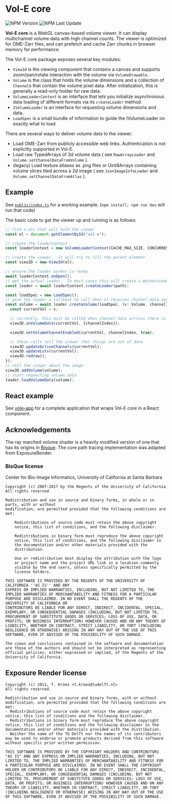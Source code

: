# Vol-E core

![NPM Version](https://img.shields.io/npm/v/%40aics%2Fvole-core)
![NPM Last Update](https://img.shields.io/npm/last-update/%40aics%2Fvole-core)

**Vol-E core** is a WebGL canvas-based volume viewer. It can display multichannel volume data with high channel counts. The viewer is optimized for OME-Zarr files, and can prefetch and cache Zarr chunks in browser memory for performance.

The Vol-E core package exposes several key modules:

- `View3d` is the viewing component that contains a canvas and supports zoom/pan/rotate interaction with the volume via `VolumeDrawable`.
- `Volume` is the class that holds the volume dimensions and a collection of `Channel`s that contain the volume pixel data. After initialization, this is generally a read-only holder for raw data.
- `VolumeLoaderContext` is an interface that lets you initialize asynchronous data loading of different formats via its `createLoader` method.
- `IVolumeLoader` is an interface for requesting volume dimensions and data.
- `LoadSpec` is a small bundle of information to guide the IVolumeLoader on exactly what to load.

There are several ways to deliver volume data to the viewer:

- Load OME-Zarr from publicly accessible web links. Authentication is not explicitly supported in Vol-E.
- Load raw TypedArrays of 3d volume data ( see `RawArrayLoader` and `Volume.setChannelDataFromVolume` ).
- (legacy) Load texture atlases as .png files or Uint8Arrays containing volume slices tiled across a 2d image ( see `JsonImageInfoLoader` and `Volume.setChannelDataFromAtlas` ).

## Example

See [`public/index.ts`](./public/index.ts) for a working example. (`npm install; npm run dev` will run that code)

The basic code to get the viewer up and running is as follows:

```javascript
// find a div that will hold the viewer
const el = document.getElementById("vol-e");

// create the loaderContext
const loaderContext = new VolumeLoaderContext(CACHE_MAX_SIZE, CONCURRENCY_LIMIT, PREFETCH_CONCURRENCY_LIMIT);

// create the viewer.  it will try to fill the parent element.
const view3D = new View3d(el);

// ensure the loader worker is ready
await loaderContext.onOpen();
// get the actual loader.  In most cases this will create a WorkerLoader that uses a OmeZarrLoader internally.
const loader = await loaderContext.createLoader(path);

const loadSpec = new LoadSpec();
// give the loader a callback to call when it receives channel data asynchronously
const volume = await loader.createVolume(loadSpec, (v: Volume, channelIndex: number) => {
  const currentVol = v;

  // currently, this must be called when channel data arrives (here in this callback)
  view3D.onVolumeData(currentVol, [channelIndex]);

  view3D.setVolumeChannelEnabled(currentVol, channelIndex, true);

  // these calls tell the viewer that things are out of date
  view3D.updateActiveChannels(currentVol);
  view3D.updateLuts(currentVol);
  view3D.redraw();
});
// tell the viewer about the image
view3D.addVolume(volume);
// start requesting volume data
loader.loadVolumeData(volume);
```

## React example

See [vole-app](https://github.com/allen-cell-animated/vole-app) for a complete application that wraps Vol-E core in a React component.

## Acknowledgements

The ray marched volume shader is a heavily modified version of one that has its origins in [Bisque](http://bioimage.ucsb.edu/bisque).
The core path tracing implementation was adapted from ExposureRender.

### BisQue license

Center for Bio-Image Informatics, University of California at Santa Barbara

```text
Copyright (c) 2007-2017 by the Regents of the University of California
All rights reserved

Redistribution and use in source and binary forms, in whole or in parts, with or without
modification, are permitted provided that the following conditions are met:

    Redistributions of source code must retain the above copyright
    notice, this list of conditions, and the following disclaimer.

    Redistributions in binary form must reproduce the above copyright
    notice, this list of conditions, and the following disclaimer in
    the documentation and/or other materials provided with the
    distribution.

    Use or redistribution must display the attribution with the logo
    or project name and the project URL link in a location commonly
    visible by the end users, unless specifically permitted by the
    license holders.

THIS SOFTWARE IS PROVIDED BY THE REGENTS OF THE UNIVERSITY OF CALIFORNIA ''AS IS'' AND ANY
EXPRESS OR IMPLIED WARRANTIES, INCLUDING, BUT NOT LIMITED TO, THE
IMPLIED WARRANTIES OF MERCHANTABILITY AND FITNESS FOR A PARTICULAR
PURPOSE ARE DISCLAIMED. IN NO EVENT SHALL THE REGENTS OF THE UNIVERSITY OF CALIFORNIA OR
CONTRIBUTORS BE LIABLE FOR ANY DIRECT, INDIRECT, INCIDENTAL, SPECIAL,
EXEMPLARY, OR CONSEQUENTIAL DAMAGES (INCLUDING, BUT NOT LIMITED TO,
PROCUREMENT OF SUBSTITUTE GOODS OR SERVICES; LOSS OF USE, DATA, OR
PROFITS; OR BUSINESS INTERRUPTION) HOWEVER CAUSED AND ON ANY THEORY OF
LIABILITY, WHETHER IN CONTRACT, STRICT LIABILITY, OR TORT (INCLUDING
NEGLIGENCE OR OTHERWISE) ARISING IN ANY WAY OUT OF THE USE OF THIS
SOFTWARE, EVEN IF ADVISED OF THE POSSIBILITY OF SUCH DAMAGE.

The views and conclusions contained in the software and documentation
are those of the authors and should not be interpreted as representing
official policies, either expressed or implied, of the Regents of the University of California.
```

## Exposure Render license

```text
Copyright (c) 2011, T. Kroes <t.kroes@tudelft.nl>
All rights reserved.

Redistribution and use in source and binary forms, with or without modification, are permitted provided that the following conditions are met:
- Redistributions of source code must retain the above copyright notice, this list of conditions and the following disclaimer.
- Redistributions in binary form must reproduce the above copyright notice, this list of conditions and the following disclaimer in the documentation and/or other materials provided with the distribution.
- Neither the name of the TU Delft nor the names of its contributors may be used to endorse or promote products derived from this software without specific prior written permission.

THIS SOFTWARE IS PROVIDED BY THE COPYRIGHT HOLDERS AND CONTRIBUTORS "AS IS" AND ANY EXPRESS OR IMPLIED WARRANTIES, INCLUDING, BUT NOT LIMITED TO, THE IMPLIED WARRANTIES OF MERCHANTABILITY AND FITNESS FOR A PARTICULAR PURPOSE ARE DISCLAIMED. IN NO EVENT SHALL THE COPYRIGHT HOLDER OR CONTRIBUTORS BE LIABLE FOR ANY DIRECT, INDIRECT, INCIDENTAL, SPECIAL, EXEMPLARY, OR CONSEQUENTIAL DAMAGES (INCLUDING, BUT NOT LIMITED TO, PROCUREMENT OF SUBSTITUTE GOODS OR SERVICES; LOSS OF USE, DATA, OR PROFITS; OR BUSINESS INTERRUPTION) HOWEVER CAUSED AND ON ANY THEORY OF LIABILITY, WHETHER IN CONTRACT, STRICT LIABILITY, OR TORT (INCLUDING NEGLIGENCE OR OTHERWISE) ARISING IN ANY WAY OUT OF THE USE OF THIS SOFTWARE, EVEN IF ADVISED OF THE POSSIBILITY OF SUCH DAMAGE.
```
